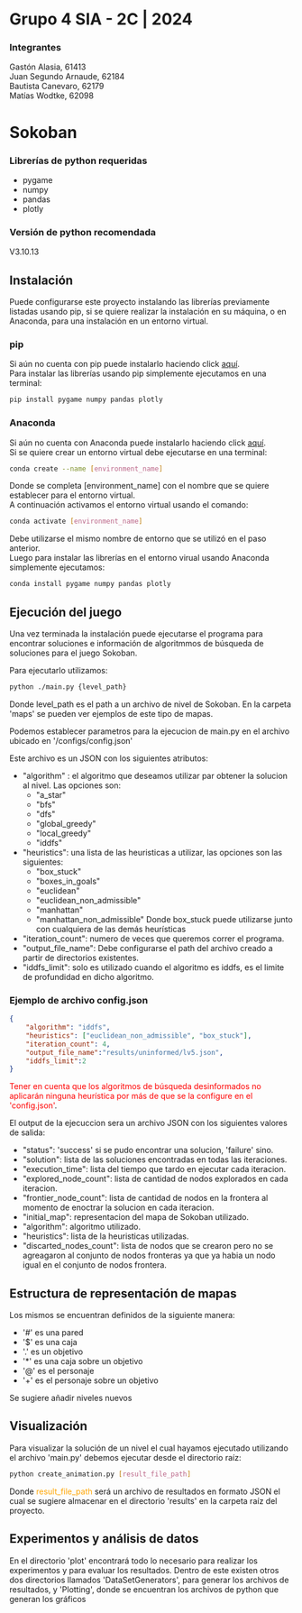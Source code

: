 # Grupo 4 SIA - 2C | 2024

### Integrantes

Gastón Alasia, 61413\
Juan Segundo Arnaude, 62184\
Bautista Canevaro, 62179\
Matías Wodtke, 62098

# Sokoban

### Librerías de python requeridas
* pygame
* numpy
* pandas
* plotly

### Versión de python recomendada
V3.10.13

## Instalación
Puede configurarse este proyecto instalando las librerías previamente listadas usando pip, si se quiere realizar la instalación en su máquina, o en Anaconda, para una instalación en un entorno virtual.

### pip
Si aún no cuenta con pip puede instalarlo haciendo click [aquí](https://pip.pypa.io/en/stable/installation/).\
Para instalar las librerías usando pip simplemente ejecutamos en una terminal:
```bash
pip install pygame numpy pandas plotly
```

### Anaconda
Si aún no cuenta con Anaconda puede instalarlo haciendo click [aquí](https://www.anaconda.com/download/success).\
Si se quiere crear un entorno virtual debe ejecutarse en una terminal:
```bash
conda create --name [environment_name]
```
Donde se completa [environment_name] con el nombre que se quiere establecer para el entorno virtual.\
A continuación activamos el entorno virtual usando el comando:
```bash
conda activate [environment_name]
```
Debe utilizarse el mismo nombre de entorno que se utilizó en el paso anterior.\
Luego para instalar las librerías en el entorno virual usando Anaconda simplemente ejecutamos:
```bash
conda install pygame numpy pandas plotly
```

## Ejecución del juego 

Una vez terminada la instalación puede ejecutarse el programa para encontrar soluciones e información de algoritmmos de búsqueda de soluciones para el juego Sokoban.

Para ejecutarlo utilizamos:
```bash
python ./main.py {level_path}
```
Donde level_path es el path a un archivo de nivel de Sokoban. En la carpeta 'maps' se pueden ver ejemplos de este tipo de mapas.

Podemos establecer parametros para la ejecucion de main.py en el archivo ubicado en '/configs/config.json'

Este archivo es un JSON con los siguientes atributos:
* "algorithm" : el algoritmo que deseamos utilizar par obtener la solucion al nivel. Las opciones son:
  * "a_star"
  * "bfs"
  * "dfs"
  * "global_greedy"
  * "local_greedy"
  * "iddfs"
* "heuristics": una lista de las heuristicas a utilizar, las opciones son las siguientes:
  * "box_stuck"
  * "boxes_in_goals"
  * "euclidean"
  * "euclidean_non_admissible"
  * "manhattan"
  * "manhattan_non_admissible"
  Donde box_stuck puede utilizarse junto con cualquiera de las demás heurísticas
* "iteration_count": numero de veces que queremos correr el programa.
* "output_file_name": Debe configurarse el path del archivo creado a partir de directorios existentes.
* "iddfs_limit": solo es utilizado cuando el algoritmo es iddfs, es el limite de profundidad en dicho algoritmo.

### Ejemplo de archivo config.json
```json
{
    "algorithm": "iddfs",
    "heuristics": ["euclidean_non_admissible", "box_stuck"],
    "iteration_count": 4,
    "output_file_name":"results/uninformed/lv5.json",
    "iddfs_limit":2
}
```

<span style="color:red">Tener en cuenta que los algoritmos de búsqueda desinformados no aplicarán ninguna heurística por más de que se la configure en el 'config.json'</span>.

El output de la ejecuccion sera un archivo JSON con los siguientes valores de salida:
* "status": 'success' si se pudo encontrar una solucion, 'failure' sino.
* "solution": lista de las soluciones encontradas en todas las iteraciones.
* "execution_time": lista del tiempo que tardo en ejecutar cada iteracion.
* "explored_node_count": lista de cantidad de nodos explorados en cada iteracion.
* "frontier_node_count": lista de cantidad de nodos en la frontera al momento de enoctrar la solucion en cada iteracion.
* "initial_map": representacion del mapa de Sokoban utilizado.
* "algorithm": algoritmo utilizado.
* "heuristics": lista de la heuristicas utilizadas.
* "discarted_nodes_count": lista de nodos que se crearon pero no se agreagaron al conjunto de nodos fronteras ya que ya habia un nodo igual en el conjunto de nodos frontera.

## Estructura de representación de mapas

Los mismos se encuentran definidos de la siguiente manera:
* '#' es una pared
* '$' es una caja
* '.' es un objetivo
* '*' es una caja sobre un objetivo
* '@' es el personaje
* '+' es el personaje sobre un objetivo

Se sugiere añadir niveles nuevos 

## Visualización

Para visualizar la solución de un nivel el cual hayamos ejecutado utilizando el archivo 'main.py' debemos ejecutar desde el directorio raíz:
```bash
python create_animation.py [result_file_path]
```
Donde <span style="color:orange">result_file_path</span> será un archivo de resultados en formato JSON el cual se sugiere almacenar en el directorio 'results' en la carpeta raíz del proyecto.

## Experimentos y análisis de datos
En el directorio 'plot' encontrará todo lo necesario para realizar los experimentos y para evaluar los resultados. Dentro de este existen otros dos directorios llamados 'DataSetGenerators', para generar los archivos de resultados, y 'Plotting', donde se encuentran los archivos de python que generan los gráficos


